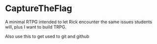 CaptureTheFlag
==============

A minimal RTPG intended to let Rick encounter the same issues students will, plus I want to build TRPG.

Also use this to get used to git and github
